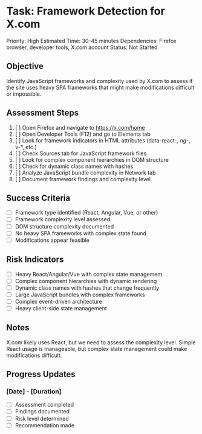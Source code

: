 # Task: Framework Detection for X.com
Priority: High
Estimated Time: 30-45 minutes
Dependencies: Firefox browser, developer tools, X.com account
Status: Not Started

## Objective
Identify JavaScript frameworks and complexity used by X.com to assess if the site uses heavy SPA frameworks that might make modifications difficult or impossible.

## Assessment Steps
1. [ ] Open Firefox and navigate to https://x.com/home
2. [ ] Open Developer Tools (F12) and go to Elements tab
3. [ ] Look for framework indicators in HTML attributes (data-react-*, ng-*, v-*, etc.)
4. [ ] Check Sources tab for JavaScript framework files
5. [ ] Look for complex component hierarchies in DOM structure
6. [ ] Check for dynamic class names with hashes
7. [ ] Analyze JavaScript bundle complexity in Network tab
8. [ ] Document framework findings and complexity level

## Success Criteria
- [ ] Framework type identified (React, Angular, Vue, or other)
- [ ] Framework complexity level assessed
- [ ] DOM structure complexity documented
- [ ] No heavy SPA frameworks with complex state found
- [ ] Modifications appear feasible

## Risk Indicators
- [ ] Heavy React/Angular/Vue with complex state management
- [ ] Complex component hierarchies with dynamic rendering
- [ ] Dynamic class names with hashes that change frequently
- [ ] Large JavaScript bundles with complex frameworks
- [ ] Complex event-driven architecture
- [ ] Heavy client-side state management

## Notes
X.com likely uses React, but we need to assess the complexity level. Simple React usage is manageable, but complex state management could make modifications difficult.

## Progress Updates
### [Date] - [Duration]
- [ ] Assessment completed
- [ ] Findings documented
- [ ] Risk level determined
- [ ] Recommendation made 
